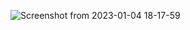

![Screenshot from 2023-01-04 18-17-59](https://user-images.githubusercontent.com/91268003/210587700-8cda851a-b985-4773-95e9-ca486ccc491d.png)

